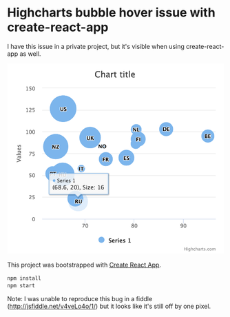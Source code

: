 # Highcharts bubble hover issue with create-react-app

I have this issue in a private project, but it's visible when using create-react-app as well.

![Screenshot](https://raw.githubusercontent.com/pierrecholhot/highcharts-bubble-hover-issue-react/master/screenshot.png)

This project was bootstrapped with [Create React App](https://github.com/facebookincubator/create-react-app).

``` bash
npm install
npm start
```

Note: I was unable to reproduce this bug in a fiddle (http://jsfiddle.net/v4veLo4o/1/) but it looks like it's still off by one pixel.
